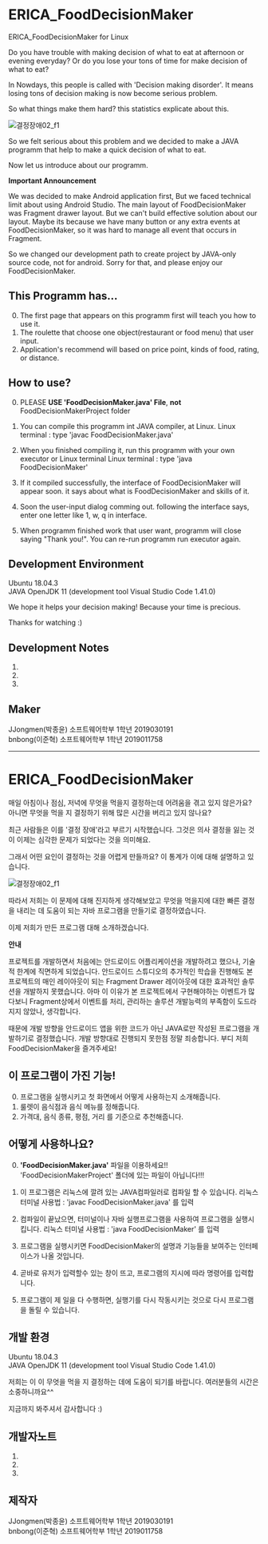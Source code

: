 # ERICA_FoodDecisionMaker

ERICA_FoodDecisionMaker for Linux

Do you have trouble with making decision of what to eat at afternoon or evening everyday?
Or do you lose your tons of time for make decision of what to eat?

In Nowdays, this people is called with 'Decision making disorder'.
It means losing tons of decision making is now become serious problem.

So what things make them hard? this statistics explicate about this.

![결정장애02_f1](./결정장애02_f1.jpg)

So we felt serious about this problem and we decided to make a JAVA programm that help to make a quick decision of what to eat.

Now let us introduce about our programm.

**Important Announcement**

We was decided to make Android application first, But we faced technical limit about using Android Studio.
The main layout of FoodDecisionMaker was Fragment drawer layout. But we can't build effective solution about our layout.
Maybe its because we have many button or any extra events at FoodDecisionMaker, so it was hard to manage all event that occurs in Fragment.

So we changed our development path to create project by JAVA-only source code, not for android.
Sorry for that, and please enjoy our FoodDecisionMaker.

This Programm has...
---------------------------------------

0. The first page that appears on this programm first will teach you how to use it.
1. The roulette that choose one object(restaurant or food menu) that user input.
2. Application's recommend will based on price point, kinds of food, rating, or distance.

How to use?
---------------------------------------
  0. PLEASE **USE 'FoodDecisionMaker.java' File**,  **not** FoodDecisionMakerProject folder
  
  1. You can compile this programm int JAVA compiler, at Linux.
    Linux terminal : type 'javac FoodDecisionMaker.java'
    
  2. When you finished compiling it, run this programm with your own executor or Linux terminal
    Linux terminal : type 'java FoodDecisionMaker'
    
  3. If it compiled successfully, the interface of FoodDecisionMaker will appear soon.
     it says about what is FoodDecisionMaker and skills of it.
  
  4. Soon the user-input dialog comming out. following the interface says, enter one letter like 1, w, q in interface.
  
  5. When programm finished work that user want, programm will close saying "Thank you!". You can re-run programm run executor again.


Development Environment
---------------------------------------

  Ubuntu 18.04.3                                                         
  JAVA OpenJDK 11
  (development tool Visual Studio Code 1.41.0)

We hope it helps your decision making!
Because your time is precious.

Thanks for watching :)

Development Notes
---------------------------------------

  1.
  2.
  3.

Maker 
---------------------------------------

JJongmen(박종윤) 소프트웨어학부 1학년 2019030191                                                   
bnbong(이준혁) 소프트웨어학부 1학년 2019011758

-----------------------------------------------------------------------------------------------------------------------------

# ERICA_FoodDecisionMaker
매일 아침이나 점심, 저녁에 무엇을 먹을지 결정하는데 어려움을 겪고 있지 않은가요?
아니면 무엇을 먹을 지 결정하기 위해 많은 시간을 버리고 있지 않나요?

최근 사람들은 이를 '결정 장애'라고 부르기 시작했습니다.
그것은 의사 결정을 잃는 것이 이제는 심각한 문제가 되었다는 것을 의미해요.

그래서 어떤 요인이 결정하는 것을 어렵게 만들까요? 이 통계가 이에 대해 설명하고 있습니다.

![결정장애02_f1](./결정장애02_f1.jpg)

따라서 저희는 이 문제에 대해 진지하게 생각해보았고 무엇을 먹을지에 대한 빠른 결정을 내리는 데 도움이 되는 자바 프로그램을 만들기로 결정하였습니다.

이제 저희가 만든 프로그램 대해 소개하겠습니다.

**안내**

프로젝트를 개발하면서 처음에는 안드로이드 어플리케이션을 개발하려고 했으나, 기술적 한계에 직면하게 되었습니다.
안드로이드 스튜디오의 추가적인 학습을 진행해도 
본 프로젝트의 매인 레이아웃이 되는 Fragment Drawer 레이아웃에 대한 효과적인 솔루션을 개발하지 못했습니다.
아마 이 이유가 본 프로젝트에서 구현해야하는 이벤트가 많다보니 Fragment상에서 이벤트를 처리, 관리하는 솔루션 개발능력의 부족함이 도드라지지 않았나, 생각합니다.

때문에 개발 방향을 안드로이드 앱을 위한 코드가 아닌 JAVA로만 작성된 프로그램을 개발하기로 결정했습니다.
개발 방향대로 진행되지 못한점 정말 죄송합니다. 부디 저희 FoodDecisionMaker을 즐겨주세요!

이 프로그램이 가진 기능!
---------------------------------------

0. 프로그램을 실행시키고 첫 화면에서 어떻게 사용하는지 소개해줍니다.
1. 룰렛이 음식점과 음식 메뉴를 정해줍니다.
2. 가격대, 음식 종류, 평점, 거리 를 기준으로 추천해줍니다.

어떻게 사용하나요?
---------------------------------------
  0. **'FoodDecisionMaker.java'** 파일을 이용하세요!! 'FoodDecisionMakerProject' 폴더에 있는 파일이 아닙니다!!!

  1. 이 프로그램은 리눅스에 깔려 있는 JAVA컴파일러로 컴파일 할 수 있습니다.
    리눅스 터미널 사용법 : 'javac FoodDecisionMaker.java' 를 입력
  
  2. 컴파일이 끝났으면, 터미널이나 자바 실행프로그램을 사용하여 프로그램을 실행시킵니다.
    리눅스 터미널 사용법 : 'java FoodDecisionMaker' 를 입력
  
  3. 프로그램을 실행시키면 FoodDecisionMaker의 설명과 기능들을 보여주는 인터페이스가 나올 것입니다.
  
  4. 곧바로 유저가 입력할수 있는 창이 뜨고, 프로그램의 지시에 따라 명령어를 입력합니다.
  
  5. 프로그램이 제 일을 다 수행하면, 실행기를 다시 작동시키는 것으로 다시 프로그램을 돌릴 수 있습니다.


개발 환경
---------------------------------------

  Ubuntu 18.04.3                                                         
  JAVA OpenJDK 11
  (development tool Visual Studio Code 1.41.0)


저희는 이 이 무엇을 먹을 지 결정하는 데에 도움이 되기를 바랍니다.
여러분들의 시간은 소중하니까요^^

지금까지 봐주셔서 감사합니다 :) 

개발자노트
---------------------------------------

  1.
  2.
  3.


제작자
---------------------------------------

JJongmen(박종윤) 소프트웨어학부 1학년 2019030191  
bnbong(이준혁) 소프트웨어학부 1학년 2019011758
